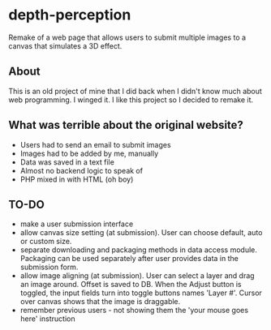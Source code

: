 # depth-perception
Remake of a web page that allows users to submit multiple images to a canvas that simulates a 3D effect.

## About
This is an old project of mine that I did back when I didn't know much about web programming. I winged it.
I like this project so I decided to remake it.

## What was terrible about the original website?
 - Users had to send an email to submit images
 - Images had to be added by me, manually
 - Data was saved in a text file
 - Almost no backend logic to speak of
 - PHP mixed in with HTML (oh boy)

 ## TO-DO
 - make a user submission interface
 - allow canvas size setting (at submission). User can choose default, auto or custom size.
 - separate downloading and packaging methods in data access module. Packaging can be used separately after user provides data in the submission form.
 - allow image aligning (at submission). User can select a layer and drag an image around. Offset is saved to DB. When the Adjust button is toggled, the input fields turn into toggle buttons names 'Layer #'. Cursor over canvas shows that the image is draggable.
 - remember previous users - not showing them the 'your mouse goes here' instruction